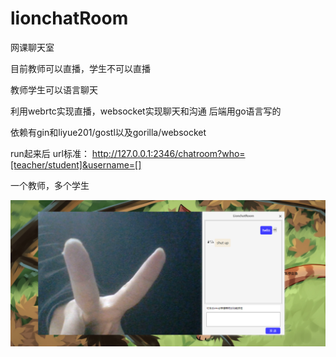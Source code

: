 # lionchatRoom
网课聊天室

目前教师可以直播，学生不可以直播

教师学生可以语言聊天

利用webrtc实现直播，websocket实现聊天和沟通
后端用go语言写的

依赖有gin和liyue201/gostl以及gorilla/websocket

run起来后
url标准：
http://127.0.0.1:2346/chatroom?who=[teacher/student]&username=[]

一个教师，多个学生

![截图](./lionchatRoom/doc/img/%E6%88%AA%E5%9B%BE.png)
